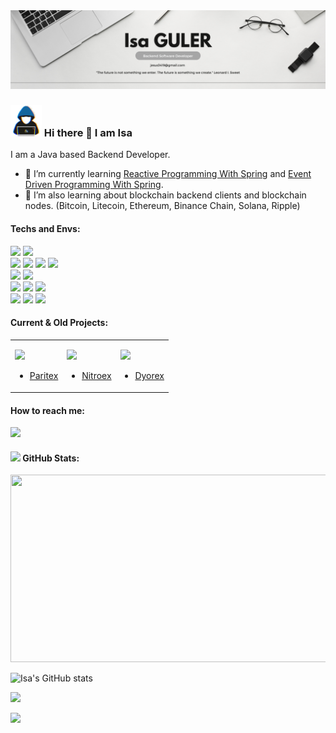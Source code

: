 <img src="https://github.com/IsaGULER/IsaGULER/blob/main/Web%20Developer%20Banner.png" alt="">

### <img src = "https://github.com/IsaGULER/IsaGULER/raw/main/assets/about-me.gif" width = 50px> Hi there 👋 I am Isa 

I am a Java based Backend Developer.

- 🌱 I’m currently learning [Reactive Programming With Spring](https://spring.io/reactive) and [Event Driven Programming With Spring](https://spring.io/event-driven).
- 🌱 I’m also learning about blockchain backend clients and blockchain nodes. (Bitcoin, Litecoin, Ethereum, Binance Chain, Solana, Ripple)

<!-- <img src="https://github.com/IsaGULER/IsaGULER/raw/main/assets/neon-line-seperator.gif"><br> -->

#### Techs and Envs:
![](https://img.shields.io/badge/Spring-informational?style=for-the-badge&logo=Spring&logoColor=greeen&color=white)
![](https://img.shields.io/badge/SpringBoot-informational?style=for-the-badge&logo=SpringBoot&logoColor=green&color=white) <br>
![](https://img.shields.io/badge/MySQL-informational?style=for-the-badge&logo=MySQL&logoColor=black&color=4479A1)
![](https://img.shields.io/badge/Redis-informational?style=for-the-badge&logo=Redis&logoColor=black&color=DC382D)
![](https://img.shields.io/badge/MongoDb-informational?style=for-the-badge&logo=MongoDB&logoColor=white&color=47A248)
![](https://img.shields.io/badge/Elasticsearch-informational?style=for-the-badge&logo=Elasticsearch&logoColor=white&color=005571) <br>
![](https://img.shields.io/badge/IntellijIDEA-informational?style=for-the-badge&logo=IntellijIDEA&logoColor=white&color=black)
![](https://img.shields.io/badge/VSCode-informational?style=for-the-badge&logo=VisualStudioCode&logoColor=007ACC&color=black) <br>
![](https://img.shields.io/badge/Windows-informational?style=for-the-badge&logo=Windows&logoColor=0078D6&color=white)
![](https://img.shields.io/badge/Linux-informational?style=for-the-badge&logo=Linux&logoColor=grey&color=FCC624)
![](https://img.shields.io/badge/Ubuntu-informational?style=for-the-badge&logo=Ubuntu&logoColor=FCC624&color=E95420) <br>
![](https://img.shields.io/badge/AmazonAWS-informational?style=for-the-badge&logo=AmazonAWS&logoColor=232F3E&color=F78E08)
![](https://img.shields.io/badge/Docker-informational?style=for-the-badge&logo=docker&logoColor=white&color=2496ED)
![](https://img.shields.io/badge/Jenkins-informational?style=for-the-badge&logo=Jenkins&logoColor=D24939&color=C7EBE9)

<!-- <img src="https://github.com/IsaGULER/IsaGULER/raw/main/assets/neon-line-seperator.gif"><br> -->

#### Current & Old Projects:
<table>
    <td>

![](https://avatars.githubusercontent.com/u/48284751?s=200&v=4)
- [Paritex](https://www.paritex.com/)

    </td>
    <td>

![](https://avatars.githubusercontent.com/u/83714978?s=200&v=4)
- [Nitroex](https://www.nitroex.io/)

    </td>
    <td>

![](https://avatars.githubusercontent.com/u/90764189?s=200&v=4)
- [Dyorex](https://dyorex.com/)

    </td>
</table>

<!-- <img src="https://github.com/IsaGULER/IsaGULER/raw/main/assets/neon-line-seperator.gif"><br> -->

#### How to reach me:
![](https://img.shields.io/badge/Mail-informational?style=for-the-badge&logo=gmail&logoColor=white&color=EA4335)

<!-- <img src="https://github.com/IsaGULER/IsaGULER/raw/main/assets/neon-line-seperator.gif"><br> -->

#### <img src="https://media.giphy.com/media/iY8CRBdQXODJSCERIr/giphy.gif" width="35"> GitHub Stats:
<img src="https://media.giphy.com/media/dWesBcTLavkZuG35MI/giphy.gif" width="600" height="300" alt=""/>

![Isa's GitHub stats](https://github-readme-stats.vercel.app/api?username=IsaGULER&count_private=true&show_icons=true&theme=tokyonight)

![](https://github-readme-stats.vercel.app/api/top-langs/?username=IsaGULER&amp;layout=compact&amp;theme=dark)

![](https://komarev.com/ghpvc/?username=IsaGULER&style=for-the-badge)

<!-- <img src="https://github.com/IsaGULER/IsaGULER/raw/main/assets/neon-line-seperator.gif"><br> -->

<!--
#### For Inspiration:
![Readme Quotes](https://quotes-github-readme.vercel.app/api?type=horizontal&theme=dark)
-->

<!-- Markdown -->

<!--
**IsaGULER/IsaGULER** is a ✨ _special_ ✨ repository because its `README.md` (this file) appears on your GitHub profile.

Here are some ideas to get you started:

- 🔭 I’m currently working on ...
- 🌱 I’m currently learning ...
- 👯 I’m looking to collaborate on ...
- 🤔 I’m looking for help with ...
- 💬 Ask me about ...
- 📫 How to reach me: ...
- 😄 Pronouns: ...
- ⚡ Fun fact: ...
-->

